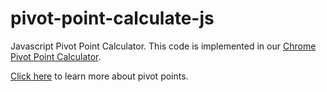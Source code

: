 pivot-point-calculate-js
========================

Javascript Pivot Point Calculator. This code is implemented in our <a href="https://chrome.google.com/webstore/detail/pivot-point-calculator/gkneejbpmmekffaffhgflkpehmannpbf">Chrome Pivot Point Calculator</a>.

<a href='http://www.traderknowledge.com/trading/pivot-points/'>Click here</a> to learn more about pivot points.
